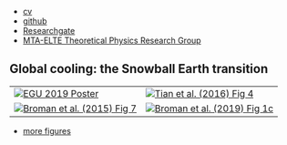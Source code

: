 

<div class="navbar">
  <div class="navbar-inner">
      <ul class="nav">
          <li><a href="{{ BASE_PATH }}/kaszasb_CV.pdf">cv</a></li>
          <li><a href="https://github.com/balintkaszas">github</a></li>
          <li><a href="https://www.researchgate.net/profile/Balint_Kaszas">Researchgate</a></li>
          <li><a href="http://www.elmfiz.elte.hu/Kutcsop/Climate-EN.html">MTA-ELTE Theoretical Physics Research Group</a></li>
      </ul>
  </div>
</div>

## Global cooling: the Snowball Earth transition


<table class="wide">
<tr>
  <td class="left">
    <a href="poster.pdf">
        <img src="poster.png" alt="EGU 2019 Poster" title="EGU 2019 Poster"/>
    </a>
  </td>
  <td class="right">
    <a href="gifs/">
        <img src="assets/publpics/tian2016_fig4.png" alt="Tian et
        al. (2016) Fig 4" title="Coexisting snapshot attractors"/>
    </a>
  </td>
</tr>
<tr>
  <td class="left">
    <a href="pages/publpics/samplemixups_fig7.html">
        <img src="assets/publpics/samplemixups_fig7.png" alt="Broman et al. (2015) Fig 7" title="Edge state"/>
    </a>
  </td>
  <td class="right">
    <a href="pages/publpics/rqtl2_fig1.html">
        <img src="assets/publpics/rqtl2_fig1c.png" alt="Broman et al. (2019) Fig 1c" title="Natural measure"/>
    </a>
  </td>
</tr>
</table>

<div class="navbar">
  <div class="navbar-inner">
      <ul class="nav">
          <li><a href="morefigs.html">more figures</a></li>
      </ul>
  </div>
</div>
